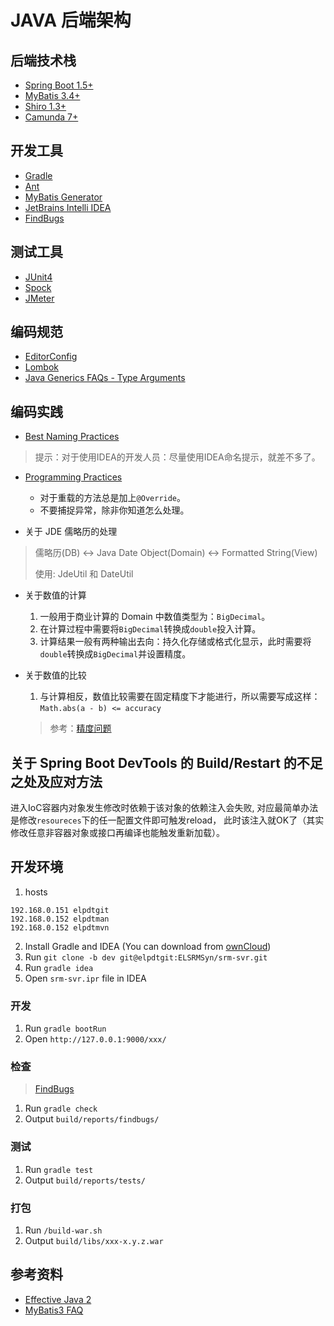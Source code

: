 # JAVA 后端架构

## 后端技术栈

- [Spring Boot 1.5+](http://projects.spring.io/spring-boot/)
- [MyBatis 3.4+](http://www.mybatis.org/mybatis-3/)
- [Shiro 1.3+](http://shiro.apache.org/)
- [Camunda 7+](https://camunda.org/)


## 开发工具

- [Gradle](http://gradle.org/)
- [Ant](http://ant.apache.org/)
- [MyBatis Generator](http://www.mybatis.org/generator/)
- [JetBrains Intelli IDEA](https://www.jetbrains.com/idea/)
- [FindBugs](https://docs.gradle.org/current/userguide/findbugs_plugin.html)


## 测试工具

- [JUnit4](https://junit.org/junit4/)
- [Spock](http://spockframework.org/)
- [JMeter](http://jmeter.apache.org/)


## 编码规范

- [EditorConfig](http://editorconfig.org/)
- [Lombok](https://projectlombok.org/features/index.html)
- [Java Generics FAQs - Type Arguments](http://www.angelikalanger.com/GenericsFAQ/FAQSections/TypeArguments.html)


## 编码实践

- [Best Naming Practices](https://google.github.io/styleguide/javaguide.html#s5-naming)

> 提示：对于使用IDEA的开发人员：尽量使用IDEA命名提示，就差不多了。

- [Programming Practices](https://google.github.io/styleguide/javaguide.html#s6-programming-practices)

  - 对于重载的方法总是加上`@Override`。
  - 不要捕捉异常，除非你知道怎么处理。

- 关于 JDE 儒略历的处理

> 儒略历(DB) <-> Java Date Object(Domain) <-> Formatted String(View)
>
> 使用: JdeUtil 和 DateUtil

- 关于数值的计算

    1. 一般用于商业计算的 Domain 中数值类型为：`BigDecimal`。
    2. 在计算过程中需要将`BigDecimal`转换成`double`投入计算。
    3. 计算结果一般有两种输出去向：持久化存储或格式化显示，此时需要将`double`转换成`BigDecimal`并设置精度。

- 关于数值的比较

    1. 与计算相反，数值比较需要在固定精度下才能进行，所以需要写成这样：`Math.abs(a - b) <= accuracy`

    > 参考：[精度问题](https://en.wikipedia.org/wiki/Floating_point#Accuracy_problems)


## 关于 Spring Boot DevTools 的 Build/Restart 的不足之处及应对方法

进入IoC容器内对象发生修改时依赖于该对象的依赖注入会失败, 对应最简单办法是修改`resoureces`下的任一配置文件即可触发reload，
此时该注入就OK了（其实修改任意非容器对象或接口再编译也能触发重新加载）。


## 开发环境

1. hosts
```
192.168.0.151 elpdtgit
192.168.0.152 elpdtman
192.168.0.152 elpdtmvn
```
2. Install Gradle and IDEA (You can download from [ownCloud](http://elpdtman/owncloud/))
3. Run `git clone -b dev git@elpdtgit:ELSRMSyn/srm-svr.git`
4. Run `gradle idea`
5. Open `srm-svr.ipr` file in IDEA

### 开发

1. Run `gradle bootRun`
2. Open `http://127.0.0.1:9000/xxx/`

### 检查

> [FindBugs](https://docs.gradle.org/current/userguide/findbugs_plugin.html)

1. Run `gradle check`
2. Output `build/reports/findbugs/`

### 测试

1. Run `gradle test`
2. Output `build/reports/tests/`

### 打包

1. Run `/build-war.sh`
2. Output `build/libs/xxx-x.y.z.war`


## 参考资料

- [Effective Java 2](https://raw.githubusercontent.com/andrewpage/programming-ebooks/master/Java/Effective%20Java%20\(2nd%20Edition\).pdf)
- [MyBatis3 FAQ](https://github.com/mybatis/mybatis-3/wiki/FAQ)
